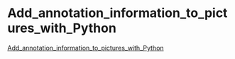 # Add_annotation_information_to_pictures_with_Python
[Add_annotation_information_to_pictures_with_Python](https://aiwithcloud.com/2022/09/14/add_annotation_information_to_pictures_with_python/)